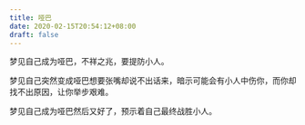 ```yaml
---
title: 哑巴
date: 2020-02-15T20:54:12+08:00
draft: false
---
```


梦见自己成为哑巴，不祥之兆，要提防小人。

梦见自己突然变成哑巴想要张嘴却说不出话来，暗示可能会有小人中伤你，而你却找不出原因，让你举步艰难。

梦见自己成为哑巴然后又好了，预示着自己最终战胜小人。